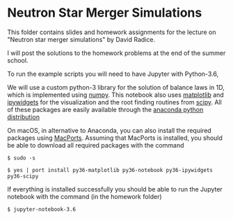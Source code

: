 Neutron Star Merger Simulations
===============================

This folder contains slides and homework assignments for the lecture on
"Neutron star merger simulations" by David Radice.

I will post the solutions to the homework problems at the end of the summer
school.

To run the example scripts you will need to have Jupyter with Python-3.6, 

We will use a custom python-3 library for the solution of balance laws in 1D,
which is implemented using [numpy](http://www.numpy.org/). This notebook also
uses [matplotlib](https://matplotlib.org/) and
[ipywidgets](https://ipywidgets.readthedocs.io/en/latest/) for the
visualization and the root finding routines from
[scipy](https://www.scipy.org/). All of these packages are easily available
through the [anaconda python
distribution](https://anaconda.org/anaconda/python)

On macOS, in alternative to Anaconda, you can also install the required
packages using [MacPorts](https://www.macports.org/). Assuming that MacPorts is
installed, you should be able to download all required packages with the
command

``
    $ sudo -s 
``

``
    $ yes | port install py36-matplotlib py36-notebook py36-ipywidgets py36-scipy
``

If everything is installed successfully you should be able to run the Jupyter
notebook with the command (in the homework folder)

``
    $ jupyter-notebook-3.6
``
